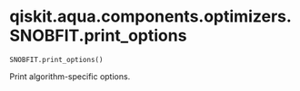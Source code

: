 # qiskit.aqua.components.optimizers.SNOBFIT.print\_options

`SNOBFIT.print_options()`

Print algorithm-specific options.
